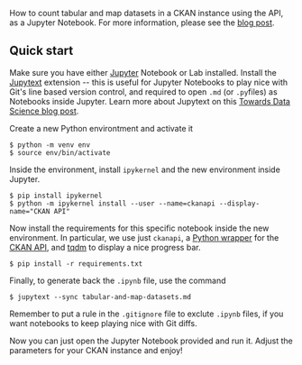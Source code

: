How to count tabular and map datasets in a CKAN instance using the API, as a
Jupyter Notebook. For more information, please see the
[blog post](https://herrmann.tech/en/blog/2019/08/27/counting-tabular-and-map-datasets-in-ckan.html).

## Quick start

Make sure you have either [Jupyter](https://jupyter.org/) Notebook or Lab
installed. Install the [Jupytext](https://github.com/mwouts/jupytext)
extension -- this is useful for Jupyter Notebooks to play nice with Git's
line based version control, and required to open `.md` (or `.py`files) as
Notebooks inside Jupyter. Learn more about Jupytext on this
[Towards Data Science blog post](https://towardsdatascience.com/introducing-jupytext-9234fdff6c57).

Create a new Python environtment and activate it

```
$ python -m venv env
$ source env/bin/activate
```

Inside the environment, install `ipykernel` and the new environment inside
Jupyter.

```
$ pip install ipykernel
$ python -m ipykernel install --user --name=ckanapi --display-name="CKAN API"
```

Now install the requirements for this specific notebook inside the new
environment. In particular, we use just `ckanapi`, a
[Python wrapper](https://github.com/ckan/ckanapi) for the
[CKAN API](https://docs.ckan.org/en/2.8/api/index.html), and
[tqdm](https://github.com/tqdm/tqdm) to display a nice progress bar.

```
$ pip install -r requirements.txt
```

Finally, to generate back the `.ipynb` file, use the command

```
$ jupytext --sync tabular-and-map-datasets.md 
```

Remember to put a rule in the `.gitignore` file to exclute `.ipynb` files, if
you want notebooks to keep playing nice with Git diffs.

Now you can just open the Jupyter Notebook provided and run it. Adjust the
parameters for your CKAN instance and enjoy!


